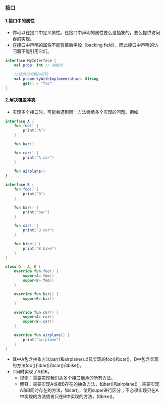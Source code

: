### 接口

#### 1.接口中的属性

* 你可以在接口中定义属性。在接口中声明的属性要么是抽象的，要么提供访问器的实现。
* 在接口中声明的属性不能有幕后字段（backing field），因此接口中声明的访问器不能引用它们。

```kotlin
interface MyInterface {
    val prop: Int // 抽象的

    //提供访问器的实现
    val propertyWithImplementation: String
        get() = "foo"
}
```

#### 2.解决覆盖冲突

* 实现多个接口时，可能会遇到同一方法继承多个实现的问题。例如

```kotlin
interface A {
    fun foo() {
        print("A")
    }

    fun bar()

    fun car() {
        print("A car")
    }

    fun airplane()
}

interface B {
    fun foo() {
        print("B")
    }

    fun bar() {
        print("bar")
    }

    fun car() {
        print("B car")
    }

    fun bike() {
        print("B bike")
    }
}

class D : A, B {
    override fun foo() {
        super<A>.foo()
        super<B>.foo()
    }

    override fun bar() {
        super<B>.bar()
    }

    override fun car() {
        super<A>.car()
        super<B>.car()
    }

    override fun airplane() {
        print("airplane")
    }
}
```

* 其中A包含抽象方法bar()和airplane()以及实现的foo()和car()，B中包含实现的方法foo()和bar()和car()和bike()。
* D同时实现了A和B，
  * 规则：需要实现我们从多个接口继承的所有方法。
  * 解释：需要实现A或者B存在的抽象方法，如bar()和airplane()；需要实现A和B同时存在的方法，如car()，使用super进行区分；不必须实现只在A中实现的方法或者只在B中实现的方法，如bike()。